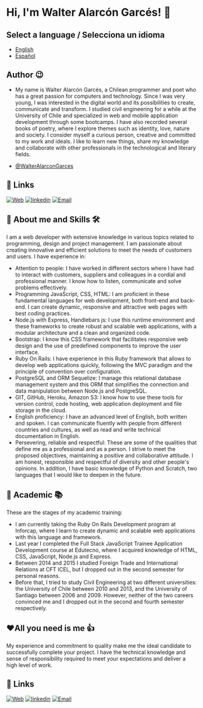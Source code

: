 # Hi, I'm Walter Alarcón Garcés! 👋

## Select a language / Selecciona un idioma
- [English](https://github.com/WalterAlarconGarces/WalterAlarconGarces/blob/ad4a4ca766627cebafe6bc7c8684561488b356ab/README.md)
- [Español](https://github.com/WalterAlarconGarces/WalterAlarconGarces/blob/ad4a4ca766627cebafe6bc7c8684561488b356ab/LEEME.md)


## Author 😉
- My name is Walter Alarcón Garcés, a Chilean programmer and poet who has a great passion for computers and technology. Since I was very young, I was interested in the digital world and its possibilities to create, communicate and transform. I studied civil engineering for a while at the University of Chile and specialized in web and mobile application development through some bootcamps. I have also recorded several books of poetry, where I explore themes such as identity, love, nature and society. I consider myself a curious person, creative and committed to my work and ideals. I like to learn new things, share my knowledge and collaborate with other professionals in the technological and literary fields.

- [@WalterAlarconGarces](https://github.com/WalterAlarconGarces)
## 🔗 Links
[![Web](https://img.shields.io/badge/Web-walteralarcongarces.cl-ffa1f0?style=for-the-badge&logo=dev.to&logoColor=white&labelColor=101010)](https://www.walteralarcongarces.cl)
[![linkedin](https://img.shields.io/badge/linkedin-0A66C2?style=for-the-badge&logo=linkedin&logoColor=white)](https://www.linkedin.com/in/walter-alarcon-garces/)
[![Email](https://img.shields.io/badge/email-0AC2?style=for-the-badge&logo=email&logoColor=white)](mailto:walarcon@gmail.com)

## 🚀 About me and Skills 🛠
I am a web developer with extensive knowledge in various topics related to programming, design and project management. I am passionate about creating innovative and efficient solutions to meet the needs of customers and users. I have experience in:

- Attention to people: I have worked in different sectors where I have had to interact with customers, suppliers and colleagues in a cordial and professional manner. I know how to listen, communicate and solve problems effectively.
- Programming JavaScript, CSS, HTML: I am proficient in these fundamental languages for web development, both front-end and back-end. I can create dynamic, responsive and attractive web pages with best coding practices.
- Node.js with Express, Handlebars js: I use this runtime environment and these frameworks to create robust and scalable web applications, with a modular architecture and a clean and organized code.
- Bootstrap: I know this CSS framework that facilitates responsive web design and the use of predefined components to improve the user interface.
- Ruby On Rails: I have experience in this Ruby framework that allows to develop web applications quickly, following the MVC paradigm and the principle of convention over configuration.
- PostgreSQL and ORM Sequelize: I manage this relational database management system and this ORM that simplifies the connection and data manipulation between Node.js and PostgreSQL.
- GIT, GitHub, Heroku, Amazon S3: I know how to use these tools for version control, code hosting, web application deployment and file storage in the cloud.
- English proficiency: I have an advanced level of English, both written and spoken. I can communicate fluently with people from different countries and cultures, as well as read and write technical documentation in English.
- Persevering, reliable and respectful: These are some of the qualities that define me as a professional and as a person. I strive to meet the proposed objectives, maintaining a positive and collaborative attitude. I am honest, responsible and respectful of diversity and other people's opinions.
In addition, I have basic knowledge of Python and Scratch, two languages that I would like to deepen in the future.

## 📖 Academic 📚
These are the stages of my academic training:
- I am currently taking the Ruby On Rails Development program at Inforcap, where I learn to create dynamic and scalable web applications with this language and framework.
- Last year I completed the Full Stack JavaScript Trainee Application Development course at Edutecno, where I acquired knowledge of HTML, CSS, JavaScript, Node.js and Express.
- Between 2014 and 2015 I studied Foreign Trade and International Relations at CFT ICEL, but I dropped out in the second semester for personal reasons.
- Before that, I tried to study Civil Engineering at two different universities: the University of Chile between 2010 and 2013, and the University of Santiago between 2006 and 2009. However, neither of the two careers convinced me and I dropped out in the second and fourth semester respectively.

## ❤️All you need is me 👍

My experience and commitment to quality make me the ideal candidate to successfully complete your project. I have the technical knowledge and sense of responsibility required to meet your expectations and deliver a high level of work.


## 🔗 Links
[![Web](https://img.shields.io/badge/Web-walteralarcongarces.cl-ffa1f0?style=for-the-badge&logo=dev.to&logoColor=white&labelColor=101010)](https://www.walteralarcongarces.cl)
[![linkedin](https://img.shields.io/badge/linkedin-0A66C2?style=for-the-badge&logo=linkedin&logoColor=white)](https://www.linkedin.com/in/walter-alarcon-garces/)
[![Email](https://img.shields.io/badge/email-0AC2?style=for-the-badge&logo=email&logoColor=white)](mailto:walarcon@gmail.com)

